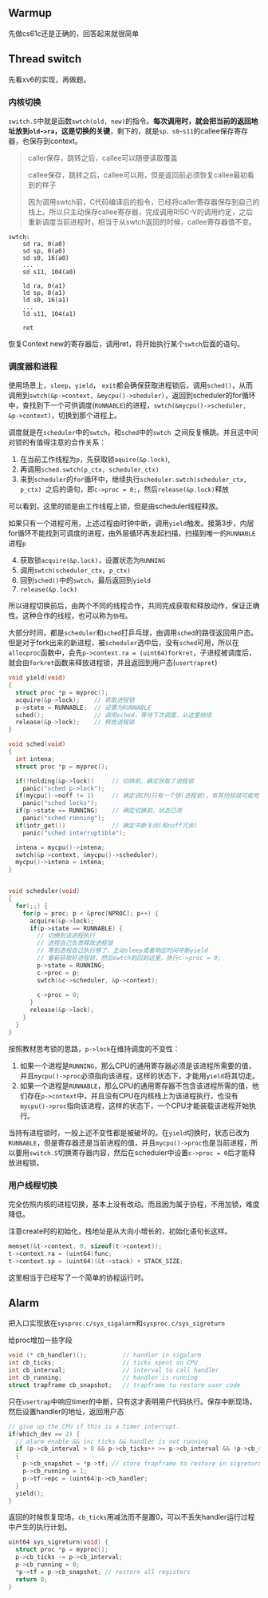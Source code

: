 
## Warmup

先做cs61c还是正确的，回答起来就很简单

## Thread switch

先看xv6的实现，再做题。

### 内核切换

`switch.S`中就是函数`swtch(old, new)`的指令。**每次调用时，就会把当前的返回地址放到`old->ra`，这是切换的关键**，剩下的，就是`sp、s0~s11`的callee保存寄存器，也保存到context。

> caller保存，跳转之后，callee可以随便读取覆盖
>
> callee保存，跳转之后，callee可以用，但是返回前必须恢复callee最初看到的样子
>
> 因为调用swtch前，C代码编译后的指令，已经将caller寄存器保存到自己的栈上。所以只主动保存callee寄存器，完成调用RISC-V的调用约定，之后重新调度当前进程时，相当于从swtch返回的时候，callee寄存器值不变。

```
swtch:
    sd ra, 0(a0)
    sd sp, 8(a0)
    sd s0, 16(a0)
    ...
    sd s11, 104(a0)

    ld ra, 0(a1)
    ld sp, 8(a1)
    ld s0, 16(a1)
    ...
    ld s11, 104(a1)

    ret
```

 恢复Context new的寄存器后，调用ret，将开始执行某个`swtch`后面的语句。



### 调度器和进程

使用场景上，`sleep`，`yield`， `exit`都会确保获取进程锁后，调用`sched()`，从而调用到`swtch(&p->context, &mycpu()->sheduler)`，返回到scheduler的for循环中，查找到下一个可供调度(`RUNNABLE`)的进程，`swtch(&mycpu()->scheduler, &p->context)`，切换到那个进程上。

调度就是在`scheduler`中的`swtch`，和`sched`中的`swtch `之间反复横跳。并且这中间对锁的有值得注意的合作关系：

1. 在当前工作线程为`p`，先获取锁`aquire(&p.lock)`,
2. 再调用`sched.swtch(p_ctx, scheduler_ctx)` 
3. 来到`scheduler`的`for`循环中，继续执行`scheduler.swtch(scheduler_ctx, p_ctx) `之后的语句，即`c->proc = 0;`，然后`release(&p.lock)`释放

可以看到，这里的锁是由工作线程上锁，但是由scheduler线程释放。

如果只有一个进程可用，上述过程由时钟中断，调用`yield`触发。接第3步，内层for循环不能找到可调度的进程，由外层循环再发起扫描，扫描到唯一的`RUNNABLE`进程`p`

4. 获取锁`acquire(&p.lock)`，设置状态为`RUNNING`
5. 调用`swtch(scheduler_ctx, p_ctx)`
6. 回到`sched()`中的`swtch`，最后返回到`yield`
7. `release(&p.lock)`

所以进程切换前后，由两个不同的线程合作，共同完成获取和释放动作，保证正确性。这种合作的线程，也可以称为`协程`。

大部分时间，都是`scheduler`和`sched`打乒乓球，由调用`sched`的路径返回用户态。但是对于fork出来的新进程，被`scheduler`选中后，没有`sched`可用，所以在`allocproc`函数中，会先`p->context.ra = (uint64)forkret`，子进程被调度后，就会由`forkret`函数来释放进程锁，并且返回到用户态(`usertrapret`)



```c
void yield(void)
{
  struct proc *p = myproc();
  acquire(&p->lock);    // 获取进程锁
  p->state = RUNNABLE;  // 设置为RUNNABLE
  sched();              // 调用sched，等待下次调度，从这里继续
  release(&p->lock);    // 释放进程锁
}

void sched(void)
{
  int intena;
  struct proc *p = myproc();

  if(!holding(&p->lock))     // 切换前，确定获取了进程锁
    panic("sched p->lock");
  if(mycpu()->noff != 1)     // 确定该CPU只有一个锁(进程锁)，有其他锁就可能死锁
    panic("sched locks");
  if(p->state == RUNNING)    // 确定切换前，状态已改
    panic("sched running");
  if(intr_get())             // 确定中断关闭(和noff冗余)
    panic("sched interruptible");

  intena = mycpu()->intena;
  swtch(&p->context, &mycpu()->scheduler);
  mycpu()->intena = intena;
}


void scheduler(void)
{
  for(;;) {
    for(p = proc; p < &proc[NPROC]; p++) {
      acquire(&p->lock);
      if(p->state == RUNNABLE) {
        // 切换到该进程执行
        // 进程自己负责释放进程锁
        // 等到进程自己执行够了，主动sleep或者响应时间中断yield
        // 重新获取好进程锁，然后swtch到回到这里，执行c->proc = 0;
        p->state = RUNNING;
        c->proc = p;
        swtch(&c->scheduler, &p->context);
    
        c->proc = 0;
      }
      release(&p->lock);
    } 
  }  
}
```



按照教材思考锁的思路，`p->lock`在维持调度的不变性：

1. 如果一个进程是`RUNNING`，那么CPU的通用寄存器必须是该进程所需要的值，并且`mycpu()->proc`必须指向该进程，这样的状态下，才能用`yield`将其切走。
2. 如果一个进程是`RUNNABLE`，那么CPU的通用寄存器不包含该进程所需的值，他们存在`p->context`中，并且没有CPU在内核栈上为该进程执行，也没有`mycpu()->proc`指向该进程，这样的状态下，一个CPU才能装载该进程开始执行。

当持有进程锁时，一般上述不变性都是被破坏的。在`yield`切换时，状态已改为`RUNNABLE`，但是寄存器还是当前进程的值，并且`mycpu()->proc`也是当前进程，所以要用`switch.S`切换寄存器内容，然后在scheduler中设置`c->proc = 0`后才能释放进程锁。

### 用户线程切换

完全仿照内核的进程切换，基本上没有改动。而且因为属于协程，不用加锁，难度降低。

注意create时的初始化，栈地址是从大向小增长的，初始化语句长这样。

```cpp
memset(&t->context, 0, sizeof(t->context));
t->context.ra = (uint64)func;
t->context.sp = (uint64)(&t->stack) + STACK_SIZE;
```

这里相当于已经写了一个简单的协程运行时。

## Alarm

把入口实现放在`sysproc.c/sys_sigalarm`和`sysproc.c/sys_sigreturn`

给proc增加一些字段
```cpp
void (* cb_handler)();          // handler in sigalarm
int cb_ticks;                   // ticks spent on CPU
int cb_interval;                // interval to call handler
int cb_running;                 // handler is running
struct trapframe cb_snapshot;   // trapframe to restore user code
```

只在`usertrap`中响应timer的中断，只有这才表明用户代码执行。保存中断现场，然后设置handler的地址，返回用户态

```cpp
// give up the CPU if this is a timer interrupt.
if(which_dev == 2) {
  // alarm enable && inc ticks && handler is not running
  if (p->cb_interval > 0 && p->cb_ticks++ >= p->cb_interval && !p->cb_running)
  {
    p->cb_snapshot = *p->tf; // store trapframe to restore in sigreturn
    p->cb_running = 1;
    p->tf->epc = (uint64)p->cb_handler;
  }
  yield();
}
```

返回的时候恢复现场，`cb_ticks`用减法而不是置0，可以不丢失handler运行过程中产生的执行计划。

```c
uint64 sys_sigreturn(void) {
  struct proc *p = myproc();
  p->cb_ticks -= p->cb_interval;
  p->cb_running = 0;
  *p->tf = p->cb_snapshot; // restore all registers
  return 0;
}
```
